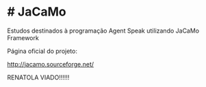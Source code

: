 <h1> # JaCaMo </h1>

Estudos destinados à programação Agent Speak utilizando JaCaMo Framework

Página oficial do projeto:

http://jacamo.sourceforge.net/

RENATOLA VIADO!!!!!!